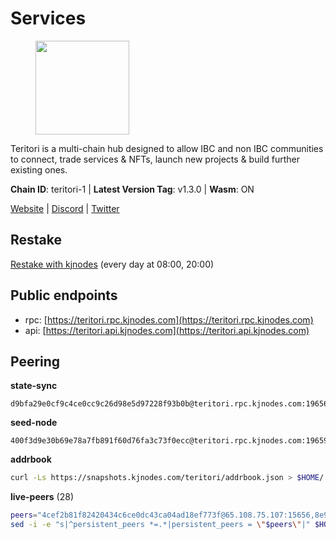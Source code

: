 # Services

<figure><img src="https://raw.githubusercontent.com/kj89/testnet_manuals/main/pingpub/logos/teritori.png" width="150" alt=""><figcaption></figcaption></figure>

Teritori is a multi-chain hub designed to allow IBC and non IBC communities  to connect, trade services & NFTs, launch new projects & build further existing ones.

**Chain ID**: teritori-1 | **Latest Version Tag**: v1.3.0 | **Wasm**: ON

[Website](https://teritori.com) | [Discord](https://discord.gg/teritori) | [Twitter](https://twitter.com/TeritoriNetwork)

## Restake

[Restake with kjnodes](https://restake.app/teritori/torivaloper184ln03hkpt75uhrrr26f66kvcqvf4yn4nc2xjm) (every day at 08:00, 20:00)
## Public endpoints

* rpc: [https://teritori.rpc.kjnodes.com](https://teritori.rpc.kjnodes.com)
* api: [https://teritori.api.kjnodes.com](https://teritori.api.kjnodes.com)

## Peering

**state-sync**

```text
d9bfa29e0cf9c4ce0cc9c26d98e5d97228f93b0b@teritori.rpc.kjnodes.com:19656
```

**seed-node**

```text
400f3d9e30b69e78a7fb891f60d76fa3c73f0ecc@teritori.rpc.kjnodes.com:19659
```

**addrbook**
```bash
curl -Ls https://snapshots.kjnodes.com/teritori/addrbook.json > $HOME/.teritorid/config/addrbook.json
```

**live-peers** (28)
```bash
peers="4cef2b81f82420434c6ce0dc43ca04ad18ef773f@65.108.75.107:15656,8e9624292123624e4eddc3f43189f08a0424127e@65.108.131.62:26656,6085c32b26fb1baa4b16b426f5d56f2fff81cfc7@135.181.165.246:26656,b212d5740b2e11e54f56b072dc13b6134650cfb5@134.65.192.81:26656,fefd8ffb33a5d6ae194f082a39c4bb713da3a06b@167.86.86.197:36656,d9bfa29e0cf9c4ce0cc9c26d98e5d97228f93b0b@65.109.88.38:19656,fffcd8c41a92e24d67b6d026f556c5afd49db092@45.77.41.21:26656,920f32f409bbb18b641cdc9513545e2e016c2c62@142.132.203.60:26656,26175f13ada3d61c93bca342819fd5dc797bced0@65.109.58.226:28656,856c165de82fbd0489df9ec6ffaa0958c620e073@198.244.179.127:26656,a25a3a218a699e71e2a64edaa45f457dfd8507ba@65.21.148.206:26656,5a98d637a16b16bf425a4a785c9d11a7d1e5b8a0@65.21.131.215:26736,d856120f262134ebf13e1d2632d778b69e704208@65.108.4.188:15956,82ebb17ddac20928fb8107201dad9f5aea7f9132@198.244.200.3:26656,46b7ae20e3cc4264076a91c3601f3894a021a80d@65.108.6.45:36656,8ac41af54dfd91c41de71cde222a55670f2f405d@141.95.65.73:15956,0b27217386756577e1eadf00c4169dc8f041e522@51.210.7.219:26656,7d47faa64cef3eca57ed3f4eaf21f7a3981d512b@57.128.65.115:28656,b336b83d9bab0b8cf96a3833efcbc196fab63fdd@212.95.51.215:36656,51eaf493facf36754411baa4f7b89355bd9cb3e7@195.201.63.87:42666,b78dd48a9d34146f04801f479a82348a19a69ab7@51.159.185.141:26656,526d8c7c44f59be9a39d7463c576b68c0db23174@65.108.234.23:15956,942c99cb9ff717552f884639dda9f52ab66f9726@65.108.134.12:26656,ed747c9e39fc04fdbc7ab5fc4a4a7f7a298ee329@65.144.145.234:26656,4991cc04c48f96dec265464d5cf276e16f6b302c@188.217.162.92:26656,4740ad44e58f4f4a0e2b9c4353500009eb73a05a@176.191.97.120:26656,d956d6180e96c62315a777b1a3ed8f1ebf873e80@38.242.232.202:29656,8f75bd347c90fbaa2c96eb187a413bb3751b3a7e@51.81.208.70:15956"
sed -i -e "s|^persistent_peers *=.*|persistent_peers = \"$peers\"|" $HOME/.teritorid/config/config.toml
```
